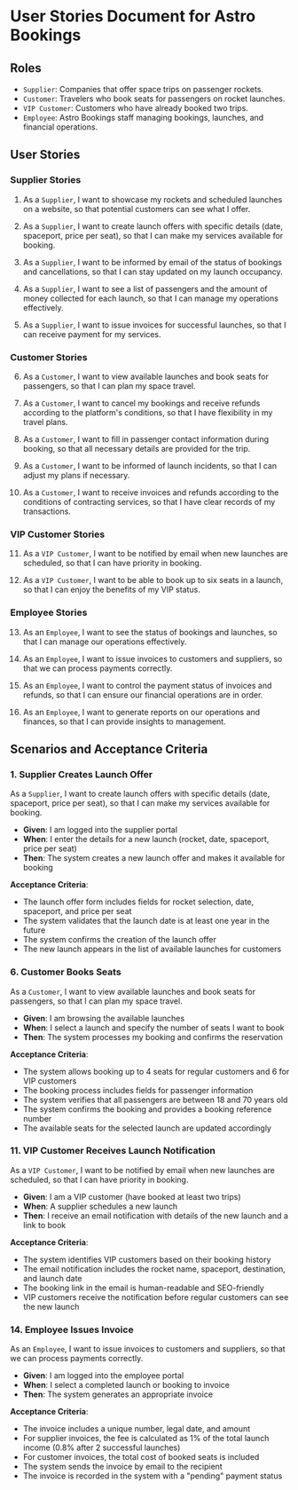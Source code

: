 # User Stories Document for Astro Bookings

## Roles

- `Supplier`: Companies that offer space trips on passenger rockets.
- `Customer`: Travelers who book seats for passengers on rocket launches.
- `VIP Customer`: Customers who have already booked two trips.
- `Employee`: Astro Bookings staff managing bookings, launches, and financial operations.

## User Stories

### Supplier Stories

1. As a `Supplier`, I want to showcase my rockets and scheduled launches on a website, so that potential customers can see what I offer.

2. As a `Supplier`, I want to create launch offers with specific details (date, spaceport, price per seat), so that I can make my services available for booking.

3. As a `Supplier`, I want to be informed by email of the status of bookings and cancellations, so that I can stay updated on my launch occupancy.

4. As a `Supplier`, I want to see a list of passengers and the amount of money collected for each launch, so that I can manage my operations effectively.

5. As a `Supplier`, I want to issue invoices for successful launches, so that I can receive payment for my services.

### Customer Stories

6. As a `Customer`, I want to view available launches and book seats for passengers, so that I can plan my space travel.

7. As a `Customer`, I want to cancel my bookings and receive refunds according to the platform's conditions, so that I have flexibility in my travel plans.

8. As a `Customer`, I want to fill in passenger contact information during booking, so that all necessary details are provided for the trip.

9. As a `Customer`, I want to be informed of launch incidents, so that I can adjust my plans if necessary.

10. As a `Customer`, I want to receive invoices and refunds according to the conditions of contracting services, so that I have clear records of my transactions.

### VIP Customer Stories

11. As a `VIP Customer`, I want to be notified by email when new launches are scheduled, so that I can have priority in booking.

12. As a `VIP Customer`, I want to be able to book up to six seats in a launch, so that I can enjoy the benefits of my VIP status.

### Employee Stories

13. As an `Employee`, I want to see the status of bookings and launches, so that I can manage our operations effectively.

14. As an `Employee`, I want to issue invoices to customers and suppliers, so that we can process payments correctly.

15. As an `Employee`, I want to control the payment status of invoices and refunds, so that I can ensure our financial operations are in order.

16. As an `Employee`, I want to generate reports on our operations and finances, so that I can provide insights to management.

## Scenarios and Acceptance Criteria

### 1. Supplier Creates Launch Offer

As a `Supplier`, I want to create launch offers with specific details (date, spaceport, price per seat), so that I can make my services available for booking.

- **Given**: I am logged into the supplier portal
- **When**: I enter the details for a new launch (rocket, date, spaceport, price per seat)
- **Then**: The system creates a new launch offer and makes it available for booking

**Acceptance Criteria**:
- The launch offer form includes fields for rocket selection, date, spaceport, and price per seat
- The system validates that the launch date is at least one year in the future
- The system confirms the creation of the launch offer
- The new launch appears in the list of available launches for customers

### 6. Customer Books Seats

As a `Customer`, I want to view available launches and book seats for passengers, so that I can plan my space travel.

- **Given**: I am browsing the available launches
- **When**: I select a launch and specify the number of seats I want to book
- **Then**: The system processes my booking and confirms the reservation

**Acceptance Criteria**:
- The system allows booking up to 4 seats for regular customers and 6 for VIP customers
- The booking process includes fields for passenger information
- The system verifies that all passengers are between 18 and 70 years old
- The system confirms the booking and provides a booking reference number
- The available seats for the selected launch are updated accordingly

### 11. VIP Customer Receives Launch Notification

As a `VIP Customer`, I want to be notified by email when new launches are scheduled, so that I can have priority in booking.

- **Given**: I am a VIP customer (have booked at least two trips)
- **When**: A supplier schedules a new launch
- **Then**: I receive an email notification with details of the new launch and a link to book

**Acceptance Criteria**:
- The system identifies VIP customers based on their booking history
- The email notification includes the rocket name, spaceport, destination, and launch date
- The booking link in the email is human-readable and SEO-friendly
- VIP customers receive the notification before regular customers can see the new launch

### 14. Employee Issues Invoice

As an `Employee`, I want to issue invoices to customers and suppliers, so that we can process payments correctly.

- **Given**: I am logged into the employee portal
- **When**: I select a completed launch or booking to invoice
- **Then**: The system generates an appropriate invoice

**Acceptance Criteria**:
- The invoice includes a unique number, legal date, and amount
- For supplier invoices, the fee is calculated as 1% of the total launch income (0.8% after 2 successful launches)
- For customer invoices, the total cost of booked seats is included
- The system sends the invoice by email to the recipient
- The invoice is recorded in the system with a "pending" payment status

